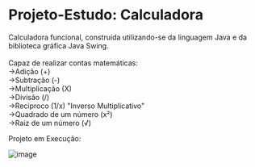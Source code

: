 # Projeto-Estudo: Calculadora 

Calculadora funcional, construída utilizando-se da linguagem Java e da biblioteca gráfica Java Swing.  
</br> 
Capaz de realizar contas matemáticas: </br>
->Adição (+) </br>
->Subtração (-) </br>
->Multiplicação (X) </br>
->Divisão (/) </br>
->Reciproco (1/x) "Inverso Multiplicativo" </br>
->Quadrado de um número (x²) </br>
->Raiz de um número (√)</br>

Projeto em Execução:

![image](https://github.com/user-attachments/assets/cbea9a22-03a5-46a4-a0d6-2e3669ea2853)
